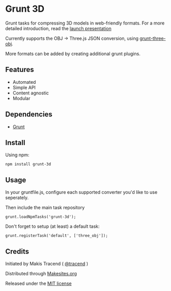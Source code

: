 # Grunt 3D

Grunt tasks for compressing 3D models in web-friendly formats. For a more detailed introduction, read the [launch presentation](https://gist.github.com/tracend/5368499)

Currently supports the OBJ -> Three.js JSON conversion, using [grunt-three-obj](https://github.com/makesites/grunt-three-obj).

More formats can be added by creating additional grunt plugins.


## Features

* Automated 
* Simple API
* Content agnostic
* Modular


## Dependencies

* [Grunt](http://gruntjs.com)


## Install

Using npm:
```
npm install grunt-3d
```


## Usage

In your gruntfile.js, configure each supported converter you'd like to use seperately. 

Then include the main task repository
```
grunt.loadNpmTasks('grunt-3d');
```

Don't forget to setup (at least) a default task:
```
grunt.registerTask('default', ['three_obj']);
```


## Credits 

Initiated by Makis Tracend ( [@tracend](http://github.com/tracend) )

Distributed through [Makesites.org](http://makesites.org)

Released under the [MIT license](http://www.makesites.org/licenses/MIT)

